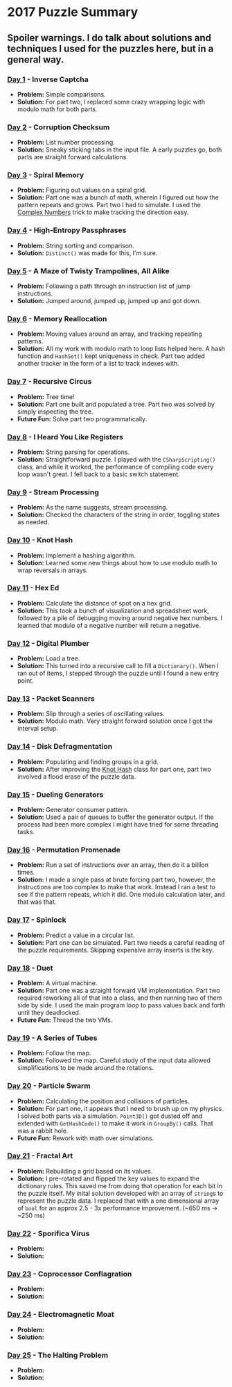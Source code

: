 # 2017 Puzzle Summary 
## Spoiler warnings. I do talk about solutions and techniques I used for the puzzles here, but in a general way.

### [Day 1](Day%2001) - Inverse Captcha
- **Problem:** Simple comparisons. 
- **Solution:** For part two, I replaced some crazy wrapping logic with modulo math for both parts.  

### [Day 2](Day%2002) - Corruption Checksum
- **Problem:** List number processing. 
- **Solution:** Sneaky sticking tabs in the input file. A early puzzles go, both parts are straight forward calculations.

### [Day 3](Day%2003) - Spiral Memory
- **Problem:** Figuring out values on a spiral grid. 
- **Solution:** Part one was a bunch of math, wherein I figured out how the pattern repeats and grows. Part two I had to simulate. I used the [Complex Numbers](../2016/Day%2001%20-%20Complex%20Numbers) trick to make tracking the direction easy.

### [Day 4](Day%2004) - High-Entropy Passphrases
- **Problem:** String sorting and comparison.
- **Solution:** `Distinct()` was made for this, I'm sure.

### [Day 5](Day%2005) - A Maze of Twisty Trampolines, All Alike
- **Problem:** Following a path through an instruction list of jump instructions. 
- **Solution:** Jumped around, jumped up, jumped up and got down.

### [Day 6](Day%2006) - Memory Reallocation
- **Problem:** Moving values around an array, and tracking repeating patterns. 
- **Solution:** All my work with modulo math to loop lists helped here. A hash function and `HashSet()` kept uniqueness in check. Part two added another tracker in the form of a list to track indexes with.

### [Day 7](Day%2007) - Recursive Circus
- **Problem:** Tree time!
- **Solution:** Part one built and populated a tree. Part two was solved by simply inspecting the tree.
- **Future Fun:** Solve part two programmatically. 

### [Day 8](Day%2008) - I Heard You Like Registers
- **Problem:** String parsing for operations.
- **Solution:** Straightforward puzzle. I played with the `CSharpScripting()` class, and while it worked, the performance of compiling code every loop wasn't great. I fell back to a basic switch statement. 

### [Day 9](Day%2009) - Stream Processing
- **Problem:** As the name suggests, stream processing. 
- **Solution:** Checked the characters of the string in order, toggling states as needed.

### [Day 10](Day%2010) - Knot Hash
- **Problem:** Implement a hashing algorithm. 
- **Solution:** Learned some new things about how to use modulo math to wrap reversals in arrays.

### [Day 11](Day%2011) - Hex Ed
- **Problem:** Calculate the distance of spot on a hex grid. 
- **Solution:** This took a bunch of visualization and spreadsheet work, followed by a pile of debugging moving around negative hex numbers. I learned that modulo of a negative number will return a negative.

### [Day 12](Day%2012) - Digital Plumber
- **Problem:** Load a tree. 
- **Solution:** This turned into a recursive call to fill a `Dictionary()`. When I ran out of items, I stepped through the puzzle until I found a new entry point.

### [Day 13](Day%2013) - Packet Scanners
- **Problem:** Slip through a series of oscillating values.
- **Solution:** Modulo math. Very straight forward solution once I got the interval setup.

### [Day 14](Day%2014) - Disk Defragmentation
- **Problem:** Populating and finding groups in a grid.
- **Solution:** After improving the [Knot Hash](Day%2010) class for part one, part two involved a flood erase of the puzzle data.

### [Day 15](Day%2015) - Dueling Generators
- **Problem:** Generator consumer pattern.
- **Solution:** Used a pair of queues to buffer the generator output. If the process had been more complex I might have tried for some threading tasks.

### [Day 16](Day%2016) - Permutation Promenade
- **Problem:** Run a set of instructions over an array, then do it a billion times. 
- **Solution:** I made a single pass at brute forcing part two, however, the instructions are too complex to make that work. Instead I ran a test to see if the pattern repeats, which it did. One modulo calculation later, and that was that.

### [Day 17](Day%2017) - Spinlock 
- **Problem:** Predict a value in a circular list.
- **Solution:** Part one can be simulated. Part two needs a careful reading of the puzzle requirements. Skipping expensive array inserts is the key. 

### [Day 18](Day%2018) - Duet 
- **Problem:** A virtual machine.
- **Solution:** Part one was a straight forward VM implementation. Part two required reworking all of that into a class, and then running two of them side by side. I used the main program loop to pass values back and forth until they deadlocked. 
- **Future Fun:** Thread the two VMs.

### [Day 19](Day%2019) - A Series of Tubes
- **Problem:** Follow the map. 
- **Solution:** Followed the map. Careful study of the input data allowed simplifications to be made around the rotations. 

### [Day 20](Day%2020) - Particle Swarm
- **Problem:** Calculating the position and collisions of particles. 
- **Solution:** For part one, it appears that I need to brush up on my physics. I solved both parts via a simulation. `Point3D()` got dusted off and extended with `GetHashCode()` to make it work in `GroupBy()` calls. That was a rabbit hole.
- **Future Fun:** Rework with math over simulations.

### [Day 21](Day%2021) - Fractal Art
- **Problem:** Rebuilding a grid based on its values.
- **Solution:** I pre-rotated and flipped the key values to expand the dictionary rules. This saved me from doing that operation for each bit in the puzzle itself. My inital solution developed with an array of `string`s to represent the puzzle data. I replaced that with a one dimensional array of `bool` for an approx 2.5 - 3x performance improvement. (~650 ms -> ~250 ms)

### [Day 22](Day%2022) - Sporifica Virus 
- **Problem:** 
- **Solution:** 

### [Day 23](Day%2023) - Coprocessor Conflagration
- **Problem:** 
- **Solution:** 

### [Day 24](Day%2024) - Electromagnetic Moat
- **Problem:** 
- **Solution:** 

### [Day 25](Day%2025) - The Halting Problem
- **Problem:** 
- **Solution:** 
